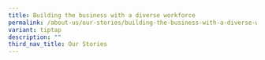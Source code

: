 ```yaml
---
title: Building the business with a diverse workforce
permalink: /about-us/our-stories/building-the-business-with-a-diverse-workforce/
variant: tiptap
description: ""
third_nav_title: Our Stories
---
```

